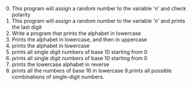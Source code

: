 0. This program will assign a random number to the variable 'n' and check polarity
1. This program will assign a random number to the variable 'n' and prints the last digit
2. Write a program that prints the alphabet in lowercase
3. Prints the alphabet in lowercase, and then in uppercase
4. prints the alphabet in lowercase
5. prints all single digit numbers of base 10 starting from 0
6.  prints all single digit numbers of base 10 starting from 0
7. prints the lowercase alphabet in reverse
8. prints all the numbers of base 16 in lowercase
9.prints all possible combinations of single-digit numbers.
